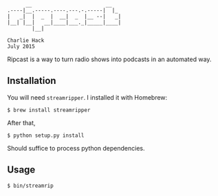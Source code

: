 ```
      __                        __   
.----|__.-----.----.---.-.-----|  |_ 
|   _|  |  _  |  __|  _  |__ --|   _|
|__| |__|   __|____|___._|_____|____|
        |__|                         
             
Charlie Hack
July 2015
```

Ripcast is a way to turn radio shows into podcasts in an automated way. 

Installation
------------
You will need `streamripper`. I installed it with Homebrew:

```
$ brew install streamripper
```

After that, 

```
$ python setup.py install
```
Should suffice to process python dependencies.

Usage
-----
```
$ bin/streamrip
```
